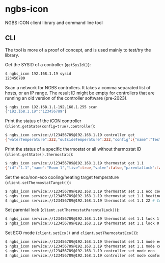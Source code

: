 # ngbs-icon

NGBS iCON client library and command line tool

## CLI

The tool is more of a proof of concept, and is used mainly to test/try the library.

Get the SYSID of a controller (`getSysId()`):

```bash
$ ngbs_icon 192.168.1.19 sysid
123456789
```

Scan a network for NGBS controllers. It takes a comma separated list of hosts, or an IP range. The result ID
might be empty for controllers that are running an old version of the controller software (pre-2023).

```bash
$ ngbs_icon 192.168.1.1-192.168.1.255 scan
{"192.168.1.19":"123456789"}
```

Print the status of the iCON controller (`client.getState(config=true).controller`):

```bash
$ ngbs_icon service://123456789@192.168.1.19 controller get
{"waterTemperature":222,"outsideTemperature":222,"config":{"name":"Test Controller","mixingValve":0}}
```

 Print the status of a specific thermostat or all without thermostat ID (`client.getState().thermostats`):

```bash
$ ngbs_icon service://123456789@192.168.1.19 thermostat get 1.1
{"id":"1.1","name":"Room 1","live":true,"valve":false,"parentalLock":false,"eco":false,"ecoFollowsMaster":true,"cooling":false,"temperature":24.4,"humidity":38.2,"dew":10.2,"dewProtection":false,"frost":false,"target":23.5,"targets":{"heating":23.5,"cooling":27,"ecoHeating":18,"ecoCooling":27},"floorHeatingOffset":1,"floorCoolingOffset":0,"limit":5}
```

Set the eco/non-eco cooling/heating target temperature (`client.setThermostatTarget()`):

```bash
$ ngbs_icon service://123456789@192.168.1.19 thermostat set 1.1 eco cooling 24 # ECO heating
$ ngbs_icon service://123456789@192.168.1.19 thermostat set 1.1 heating 23 # Comfort heating
$ ngbs_icon service://123456789@192.168.1.19 thermostat set 1.1 22 # Current mode
```

Set parental lock (`client.setThermostatParentalLock()`):

```bash
$ ngbs_icon service://123456789@192.168.1.19 thermostat set 1.1 lock 1
$ ngbs_icon service://123456789@192.168.1.19 thermostat set 1.1 lock 0
```

Set ECO mode (`client.setEco()` and `client.setThermostatEco()`):

```bash
$ ngbs_icon service://123456789@192.168.1.19 thermostat set 1.1 mode eco
$ ngbs_icon service://123456789@192.168.1.19 thermostat set 1.1 mode comfort
$ ngbs_icon service://123456789@192.168.1.19 controller set mode eco
$ ngbs_icon service://123456789@192.168.1.19 controller set mode comfort
```
